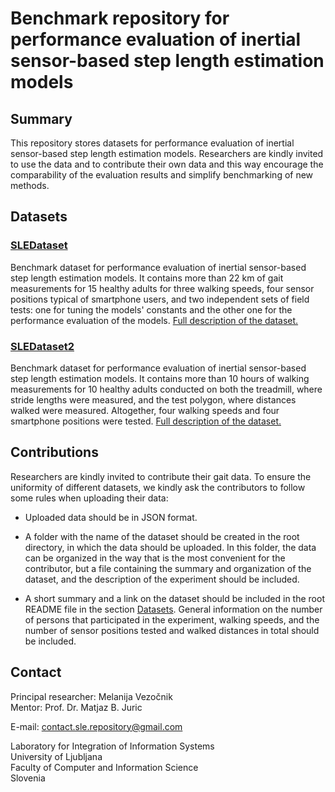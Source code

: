 # Benchmark repository for performance evaluation of inertial sensor-based step length estimation models

## Summary

This repository stores datasets for performance evaluation of inertial sensor-based step length estimation models. Researchers are kindly invited to use the data and to contribute their own data and this way encourage the comparability of the evaluation results and simplify benchmarking of new methods.  
  
## Datasets

### [SLEDataset](SLEDataset/)

Benchmark dataset for performance evaluation of inertial sensor-based step length estimation models. It contains more than 22 km of gait measurements for 15 healthy adults for three walking speeds, four sensor positions typical of smartphone users, and two independent sets of field tests: one for tuning the models' constants and the other one for the performance evaluation of the models. [Full description of the dataset.](SLEDataset/README.md)

### [SLEDataset2](SLEDataset2/)
Benchmark dataset for performance evaluation of inertial sensor-based step length estimation models. It contains more than 10 hours of walking measurements for 10 healthy adults conducted on both the treadmill, where stride lengths were measured, and the test polygon, where distances walked were measured. Altogether, four walking speeds and four smartphone positions were tested. [Full description of the dataset.](SLEDataset2/README.md)

## Contributions

Researchers are kindly invited to contribute their gait data. To ensure the uniformity of different datasets, we kindly ask the contributors to follow some rules when uploading their data:
	
-	Uploaded data should be in JSON format.

-	A folder with the name of the dataset should be created in the root directory, in which the data should be uploaded. In this folder, the data can be organized in the way that is the most convenient for the contributor, but a file containing the summary and organization of the dataset, and the description of the experiment should be included.
	
-	A short summary and a link on the dataset should be included in the root README file in the section [Datasets](#Datasets). General information on the number of persons that participated in the experiment, walking speeds, and the number of sensor positions tested and walked distances in total should be included. 

## Contact

Principal researcher: Melanija Vezočnik </br>
Mentor: Prof. Dr. Matjaz B. Juric

E-mail: contact.sle.repository@gmail.com

Laboratory for Integration of Information Systems </br>
University of Ljubljana </br> 
Faculty of Computer and Information Science </br> 
Slovenia

	
	
 


